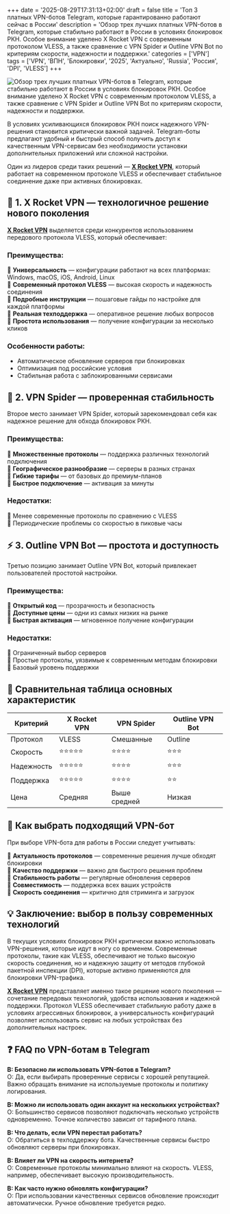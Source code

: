 +++
date = '2025-08-29T17:31:13+02:00'
draft = false
title = 'Топ 3 платных VPN-ботов Telegram, которые гарантированно работают сейчас в России'
description = 'Обзор трех лучших платных VPN-ботов в Telegram, которые стабильно работают в России в условиях блокировок РКН. Особое внимание уделено X Rocket VPN с современным протоколом VLESS, а также сравнение с VPN Spider и Outline VPN Bot по критериям скорости, надежности и поддержки.'
categories = ['VPN']
tags = ['VPN', 'ВПН', 'Блокировки', '2025', 'Актуально', 'Russia', 'Россия', 'DPI', 'VLESS']
+++

![Обзор трех лучших платных VPN-ботов в Telegram, которые стабильно работают в России в условиях блокировок РКН. Особое внимание уделено X Rocket VPN с современным протоколом VLESS, а также сравнение с VPN Spider и Outline VPN Bot по критериям скорости, надежности и поддержки.](https://imagestoring.fra1.cdn.digitaloceanspaces.com/92FA160F-8ED7-4822-AF0A-AC6D9933395B.png)

В условиях усиливающихся блокировок РКН поиск надежного VPN-решения становится критически важной задачей. Telegram-боты предлагают удобный и быстрый способ получить доступ к качественным VPN-сервисам без необходимости установки дополнительных приложений или сложной настройки.

Один из лидеров среди таких решений — **[X Rocket VPN](https://t.me/X_Rocket_VPN_bot?start=ref-b-9)**, который работает на современном протоколе VLESS и обеспечивает стабильное соединение даже при активных блокировках.

## 🚀 1. X Rocket VPN — технологичное решение нового поколения

**[X Rocket VPN](https://t.me/X_Rocket_VPN_bot?start=ref-b-9)** выделяется среди конкурентов использованием передового протокола VLESS, который обеспечивает:

### Преимущества:
🔹 **Универсальность** — конфигурации работают на всех платформах: Windows, macOS, iOS, Android, Linux  
🔹 **Современный протокол VLESS** — высокая скорость и надежность соединения  
🔹 **Подробные инструкции** — пошаговые гайды по настройке для каждой платформы  
🔹 **Реальная техподдержка** — оперативное решение любых вопросов  
🔹 **Простота использования** — получение конфигурации за несколько кликов

### Особенности работы:
- Автоматическое обновление серверов при блокировках
- Оптимизация под российские условия
- Стабильная работа с заблокированными сервисами

## 💎 2. VPN Spider — проверенная стабильность

Второе место занимает VPN Spider, который зарекомендовал себя как надежное решение для обхода блокировок РКН.

### Преимущества:
🔹 **Множественные протоколы** — поддержка различных технологий подключения  
🔹 **Географическое разнообразие** — серверы в разных странах  
🔹 **Гибкие тарифы** — от базовых до премиум-планов  
🔹 **Быстрое подключение** — активация за минуты  

### Недостатки:
🔸 Менее современные протоколы по сравнению с VLESS  
🔸 Периодические проблемы со скоростью в пиковые часы

## ⚡ 3. Outline VPN Bot — простота и доступность

Третью позицию занимает Outline VPN Bot, который привлекает пользователей простотой настройки.

### Преимущества:
🔹 **Открытый код** — прозрачность и безопасность  
🔹 **Доступные цены** — одни из самых низких на рынке  
🔹 **Быстрая активация** — мгновенное получение конфигурации  

### Недостатки:
🔸 Ограниченный выбор серверов  
🔸 Простые протоколы, уязвимые к современным методам блокировки  
🔸 Базовый уровень поддержки

## 🎯 Сравнительная таблица основных характеристик

| Критерий | X Rocket VPN | VPN Spider | Outline VPN Bot |
|----------|--------------|------------|-----------------|
| Протокол | VLESS | Смешанные | Outline |
| Скорость | ⭐⭐⭐⭐⭐ | ⭐⭐⭐⭐ | ⭐⭐⭐ |
| Надежность | ⭐⭐⭐⭐⭐ | ⭐⭐⭐⭐ | ⭐⭐⭐ |
| Поддержка | ⭐⭐⭐⭐⭐ | ⭐⭐⭐⭐ | ⭐⭐ |
| Цена | Средняя | Выше средней | Низкая |

## 🔧 Как выбрать подходящий VPN-бот

При выборе VPN-бота для работы в России следует учитывать:

🔹 **Актуальность протоколов** — современные решения лучше обходят блокировки  
🔹 **Качество поддержки** — важно для быстрого решения проблем  
🔹 **Стабильность работы** — регулярные обновления серверов  
🔹 **Совместимость** — поддержка всех ваших устройств  
🔹 **Скорость соединения** — критично для стриминга и загрузок

## 💡 Заключение: выбор в пользу современных технологий

В текущих условиях блокировок РКН критически важно использовать VPN-решения, которые идут в ногу со временем. Современные протоколы, такие как VLESS, обеспечивают не только высокую скорость соединения, но и надежную защиту от методов глубокой пакетной инспекции (DPI), которые активно применяются для блокировки VPN-трафика.

**[X Rocket VPN](https://t.me/X_Rocket_VPN_bot?start=ref-b-9)** представляет именно такое решение нового поколения — сочетание передовых технологий, удобства использования и надежной поддержки. Протокол VLESS обеспечивает стабильную работу даже в условиях агрессивных блокировок, а универсальность конфигураций позволяет использовать сервис на любых устройствах без дополнительных настроек.

## ❓ FAQ по VPN-ботам в Telegram

**В: Безопасно ли использовать VPN-ботов в Telegram?**  
О: Да, если выбирать проверенные сервисы с хорошей репутацией. Важно обращать внимание на используемые протоколы и политику логирования.

**В: Можно ли использовать один аккаунт на нескольких устройствах?**  
О: Большинство сервисов позволяют подключать несколько устройств одновременно. Точное количество зависит от тарифного плана.

**В: Что делать, если VPN перестал работать?**  
О: Обратиться в техподдержку бота. Качественные сервисы быстро обновляют серверы при блокировках.

**В: Влияет ли VPN на скорость интернета?**  
О: Современные протоколы минимально влияют на скорость. VLESS, например, обеспечивает высокую производительность.

**В: Как часто нужно обновлять конфигурации?**  
О: При использовании качественных сервисов обновление происходит автоматически. Ручное обновление требуется редко.